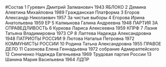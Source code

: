#Состав
1 Гуревич Дмитрий Залманович 1943 ЯБЛОКО
2 Демина Алевтина Михайловна 1989 Гражданская Платформа
3 Егоров Александр Николаевич 1957 За чистые выборы
4 Егорова Ирина Анатольевна 1959 ЕР
5 Калмыкова Галина Андреевна 1948 ПАРТИЯ ЗА СПРАВЕДЛИВОСТЬ
6 Куркова Лариса Алексеевна 1959 КПРФ
7 Лазня Татьяна Владимировна 1973 СР
8 Лаптева Надежда Александровна 1948 ПАТРИОТЫ РОССИИ
9 Лютова Наталья Петровна 1972 КОММУНИСТЫ РОССИИ
10 Родина Татьна Александровна 1955 ПРАВОЕ ДЕЛО
11 Сазонова Елена Геннадьевна 1972 собрание Адмиралтейского
12 Синиченко Надежда Евгеньевна 1969 Трудовая партия России
13 Шанина Мария Васильевна 1964 ЛДПР
